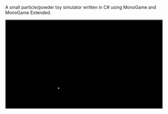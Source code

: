 A small particle/powder toy simulator written in C# using MonoGame and MonoGame Extended.

![Example](example.gif "Example")